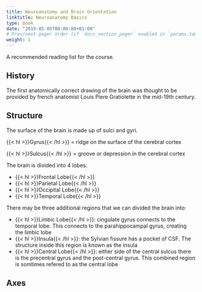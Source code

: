 ```yaml
---
title: Neuroanatomy and Brain Orientation 
linktitle: Neuroanatomy Basics
type: book
date: "2019-05-05T00:00:00+01:00"
# Prev/next pager order (if `docs_section_pager` enabled in `params.toml`)
weight: 1
---
```


A recommended reading list for the course.

## History

The first anatomically correct drawing of the brain was thought to be provided by french anatomist Louis Piere Gratiolette in the mid-19th century. 

## Structure

The surface of the brain is made up of sulci and gyri.

{{< hl >}}Gyrus{{< /hl >}} = ridge on the surface of the cerebral cortex

{{< hl >}}Sulcus{{< /hl >}} = groove or depression in the cerebral cortex

The brain is divided into 4 lobes:
- {{< hl >}}Frontal Lobe{{< /hl >}}
- {{< hl >}}Parietal Lobe{{< /hl >}}
- {{< hl >}}Occipital Lobe{{< /hl >}}
- {{< hl >}}Temporal Lobe{{< /hl >}}

There may be three additional regions that we can divided the brain into:
- {{< hl >}}Limbic Lobe{{< /hl >}}: cingulate gyrus connects to the temporal lobe. This connects to the parahippocampal gyrus, creating the limbic lobe
- {{< hl >}}Insula{{< /hl >}}: the Sylvian fissure has a pocket of CSF. The structure inside this region is known as the insula
- {{< hl >}}Central Lobe{{< /hl >}}: either side of the central sulcus there is the precentral gyrus and the post-central gyrus. This combined region is somtimes refered to as the central lobe

## Axes
